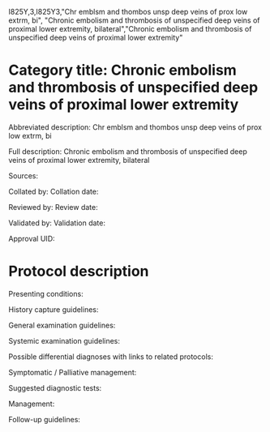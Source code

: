 I825Y,3,I825Y3,"Chr emblsm and thombos unsp deep veins of prox low extrm, bi", "Chronic embolism and thrombosis of unspecified deep veins of proximal lower extremity, bilateral","Chronic embolism and thrombosis of unspecified deep veins of proximal lower extremity"
# Category title: Chronic embolism and thrombosis of unspecified deep veins of proximal lower extremity

Abbreviated description: Chr emblsm and thombos unsp deep veins of prox low extrm, bi

Full description: Chronic embolism and thrombosis of unspecified deep veins of proximal lower extremity, bilateral

Sources:

Collated by:
Collation date:

Reviewed by:
Review date:

Validated by:
Validation date:

Approval UID:

# Protocol description

Presenting conditions:

History capture guidelines:

General examination guidelines:

Systemic examination guidelines:

Possible differential diagnoses with links to related protocols:

Symptomatic / Palliative management:

Suggested diagnostic tests:

Management:

Follow-up guidelines:
